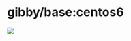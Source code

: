 gibby/base:centos6
===================
[![](https://images.microbadger.com/badges/image/gibby/base:centos6.svg)](https://microbadger.com/images/gibby/base:centos6 "Get your own image badge on microbadger.com")
